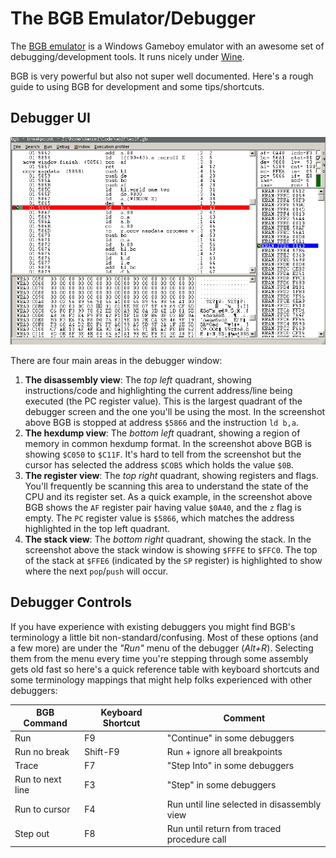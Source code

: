 # The BGB Emulator/Debugger

The [BGB emulator](http://bgb.bircd.org/) is a Windows Gameboy emulator with
an awesome set of debugging/development tools. It runs nicely under
[Wine](https://www.winehq.org/).

BGB is very powerful but also not super well documented. Here's a rough guide to
using BGB for development and some tips/shortcuts.

## Debugger UI

![BGB Debugger interface](screenshots/bgb.debugger.png)

There are four main areas in the debugger window:

1. **The disassembly view**: The _top left_ quadrant, showing instructions/code
   and highlighting the current address/line being executed (the PC register
   value). This is the largest quadrant of the debugger screen and the one 
   you'll be using the most. In the screenshot above BGB is stopped at address
   `$5866` and the instruction `ld b,a`.
1. **The hexdump view**: The _bottom left_ quadrant, showing a region of
   memory in common hexdump format. In the screenshot above BGB is showing
   `$C050` to `$C11F`. It's hard to tell from the screenshot but the cursor has
   selected the address `$COB5` which holds the value `$0B`.
1. **The register view**: The _top right_ quadrant, showing registers and
   flags. You'll frequently be scanning this area to understand the state of
   the CPU and its register set. As a quick example, in the screenshot above
   BGB shows the `AF` register pair having value `$0A40`, and the `z` flag is
   empty. The `PC` register value is `$5866`, which matches the address
   highlighted in the top left quadrant.
1. **The stack view**: The _bottom right_ quadrant, showing the stack. In the
   screenshot above the stack window is showing `$FFFE` to `$FFC0`. The top of
   the stack at `$FFE6` (indicated by the `SP` register) is highlighted to show
   where the next `pop`/`push` will occur.

## Debugger Controls

If you have experience with existing debuggers you might find BGB's terminology
a little bit non-standard/confusing. Most of these options (and a few more) are
under the _"Run"_ menu of the debugger (_Alt+R_). Selecting them from the menu
every time you're stepping through some assembly gets old fast so here's a quick
reference table with keyboard shortcuts and some terminology mappings that might
help folks experienced with other debuggers:

| **BGB Command**  | **Keyboard Shortcut** | **Comment**                               |
|------------------|-------------------|-----------------------------------------------|
| Run              | F9                | "Continue" in some debuggers                  |
| Run no break     | Shift-F9          | Run + ignore all breakpoints                  |
| Trace            | F7                | "Step Into" in some debuggers                 |
| Run to next line | F3                | "Step" in some debuggers                      |
| Run to cursor    | F4                | Run until line selected in disassembly view   |
| Step out         | F8                | Run until return from traced procedure call   |
